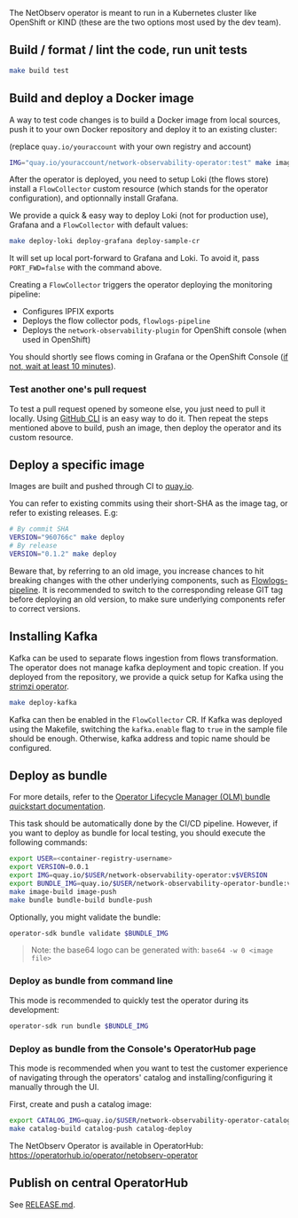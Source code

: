 The NetObserv operator is meant to run in a Kubernetes cluster like OpenShift or KIND (these are the two options most used by the dev team).

## Build / format / lint the code, run unit tests

```bash
make build test
```

## Build and deploy a Docker image

A way to test code changes is to build a Docker image from local sources, push it to your own Docker repository and deploy it to an existing cluster:

(replace `quay.io/youraccount` with your own registry and account)

```bash
IMG="quay.io/youraccount/network-observability-operator:test" make image-build image-push deploy
```

After the operator is deployed, you need to setup Loki (the flows store) install a `FlowCollector` custom resource (which stands for the operator configuration), and optionnally install Grafana.

We provide a quick & easy way to deploy Loki (not for production use), Grafana and a `FlowCollector` with default values:

```bash
make deploy-loki deploy-grafana deploy-sample-cr
```

It will set up local port-forward to Grafana and Loki. To avoid it, pass `PORT_FWD=false` with the command above.

Creating a `FlowCollector` triggers the operator deploying the monitoring pipeline:

- Configures IPFIX exports
- Deploys the flow collector pods, `flowlogs-pipeline`
- Deploys the `network-observability-plugin` for OpenShift console (when used in OpenShift)

You should shortly see flows coming in Grafana or the OpenShift Console ([if not, wait at least 10 minutes](./README.md#faq--troubleshooting)).

### Test another one's pull request

To test a pull request opened by someone else, you just need to pull it locally. Using [GitHub CLI](https://cli.github.com/) is an easy way to do it. Then repeat the steps mentioned above to build, push an image, then deploy the operator and its custom resource.

## Deploy a specific image

Images are built and pushed through CI to [quay.io](https://quay.io/repository/netobserv/network-observability-operator?tab=tags).

You can refer to existing commits using their short-SHA as the image tag, or refer to existing releases. E.g:

```bash
# By commit SHA
VERSION="960766c" make deploy
# By release
VERSION="0.1.2" make deploy
```

Beware that, by referring to an old image, you increase chances to hit breaking changes with the other underlying components, such as [Flowlogs-pipeline](https://github.com/netobserv/flowlogs-pipeline). It is recommended to switch to the corresponding release GIT tag before deploying an old version, to make sure underlying components refer to correct versions.

## Installing Kafka

Kafka can be used to separate flows ingestion from flows transformation. The operator does not manage kafka deployment and topic creation. If you deployed from the repository, we provide a quick setup for Kafka using the [strimzi operator](https://strimzi.io/).

```bash
make deploy-kafka
```

Kafka can then be enabled in the `FlowCollector` CR. If Kafka was deployed using the Makefile, switching the `kafka.enable` flag to `true` in the sample file should be enough. Otherwise, kafka address and topic name should be configured.

## Deploy as bundle

For more details, refer to the [Operator Lifecycle Manager (OLM) bundle quickstart documentation](https://sdk.operatorframework.io/docs/olm-integration/quickstart-bundle/).

This task should be automatically done by the CI/CD pipeline. However, if you want to deploy as
bundle for local testing, you should execute the following commands:

```bash
export USER=<container-registry-username>
export VERSION=0.0.1
export IMG=quay.io/$USER/network-observability-operator:v$VERSION
export BUNDLE_IMG=quay.io/$USER/network-observability-operator-bundle:v$VERSION
make image-build image-push
make bundle bundle-build bundle-push
```

Optionally, you might validate the bundle:

```bash
operator-sdk bundle validate $BUNDLE_IMG
```

> Note: the base64 logo can be generated with: `base64 -w 0 <image file>`

### Deploy as bundle from command line

This mode is recommended to quickly test the operator during its development:

```bash
operator-sdk run bundle $BUNDLE_IMG
```

### Deploy as bundle from the Console's OperatorHub page

This mode is recommended when you want to test the customer experience of navigating through the
operators' catalog and installing/configuring it manually through the UI.

First, create and push a catalog image:

```bash
export CATALOG_IMG=quay.io/$USER/network-observability-operator-catalog:v$VERSION
make catalog-build catalog-push catalog-deploy
```

The NetObserv Operator is available in OperatorHub: https://operatorhub.io/operator/netobserv-operator

## Publish on central OperatorHub

See [RELEASE.md](./RELEASE.md#publishing-on-operatorhub).
